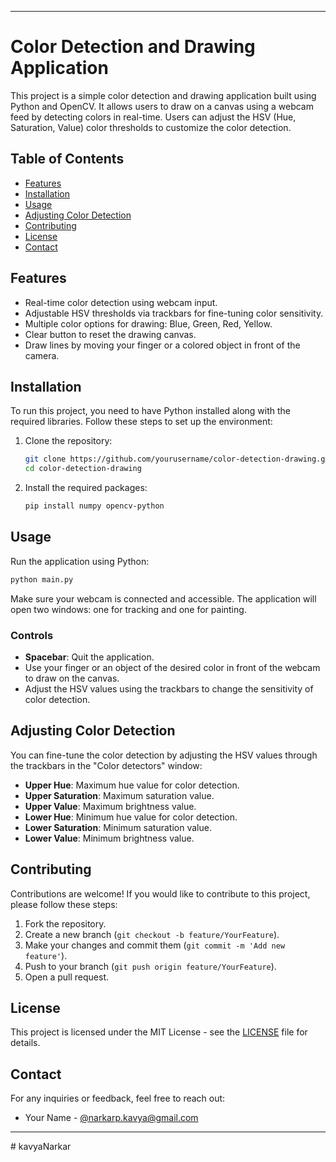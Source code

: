 
---

# Color Detection and Drawing Application

This project is a simple color detection and drawing application built using Python and OpenCV. It allows users to draw on a canvas using a webcam feed by detecting colors in real-time. Users can adjust the HSV (Hue, Saturation, Value) color thresholds to customize the color detection.

## Table of Contents

- [Features](#features)
- [Installation](#installation)
- [Usage](#usage)
- [Adjusting Color Detection](#adjusting-color-detection)
- [Contributing](#contributing)
- [License](#license)
- [Contact](#contact)

## Features

- Real-time color detection using webcam input.
- Adjustable HSV thresholds via trackbars for fine-tuning color sensitivity.
- Multiple color options for drawing: Blue, Green, Red, Yellow.
- Clear button to reset the drawing canvas.
- Draw lines by moving your finger or a colored object in front of the camera.

## Installation

To run this project, you need to have Python installed along with the required libraries. Follow these steps to set up the environment:

1. Clone the repository:

   ```bash
   git clone https://github.com/yourusername/color-detection-drawing.git
   cd color-detection-drawing
   ```

2. Install the required packages:

   ```bash
   pip install numpy opencv-python
   ```

## Usage

Run the application using Python:

```bash
python main.py
```

Make sure your webcam is connected and accessible. The application will open two windows: one for tracking and one for painting.

### Controls

- **Spacebar**: Quit the application.
- Use your finger or an object of the desired color in front of the webcam to draw on the canvas.
- Adjust the HSV values using the trackbars to change the sensitivity of color detection.

## Adjusting Color Detection

You can fine-tune the color detection by adjusting the HSV values through the trackbars in the "Color detectors" window:

- **Upper Hue**: Maximum hue value for color detection.
- **Upper Saturation**: Maximum saturation value.
- **Upper Value**: Maximum brightness value.
- **Lower Hue**: Minimum hue value for color detection.
- **Lower Saturation**: Minimum saturation value.
- **Lower Value**: Minimum brightness value.

## Contributing

Contributions are welcome! If you would like to contribute to this project, please follow these steps:

1. Fork the repository.
2. Create a new branch (`git checkout -b feature/YourFeature`).
3. Make your changes and commit them (`git commit -m 'Add new feature'`).
4. Push to your branch (`git push origin feature/YourFeature`).
5. Open a pull request.

## License

This project is licensed under the MIT License - see the [LICENSE](LICENSE) file for details.

## Contact

For any inquiries or feedback, feel free to reach out:

- Your Name - [@narkarp.kavya@gmail.com](https://gmail.google.com/narkarp.kavya@gmail.com) 

---

#   k a v y a N a r k a r  
 